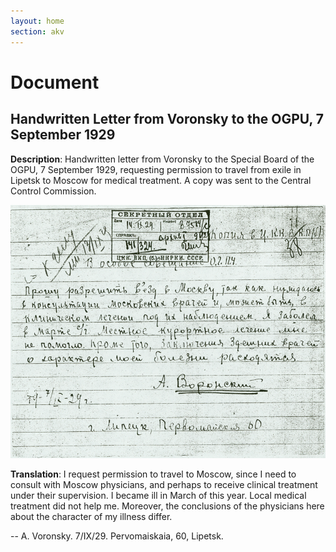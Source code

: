 ```yaml
---
layout: home
section: akv
---
```

# Document
## Handwritten Letter from Voronsky to the OGPU, 7 September 1929

**Description**: Handwritten letter from Voronsky to the Special Board of the OGPU,
7 September 1929, requesting permission to travel from exile in Lipetsk to Moscow for medical
treatment. A copy was sent to the Central Control Commission.

![](../Documents/AKV_OGPU290907o.jpg)

**Translation**: I request permission to travel to Moscow, since I need to consult with
Moscow physicians, and perhaps to receive clinical treatment under their supervision.
I became ill in March of this year. Local medical treatment did not help me.
Moreover, the conclusions of the physicians here about the character of my illness differ.

-- A. Voronsky. 7/IX/29. Pervomaiskaia, 60, Lipetsk.

